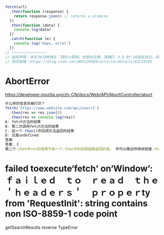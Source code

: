 ```js
fetch(url)
  .then(function (response) {
    return response.json() // returns a promise
  })
  .then(function (data) {
    console.log(data)
  })
  .catch(function (e) {
    console.log('Oops, error')
  })
// ————————————————
// 版权声明：本文为CSDN博主「我的小英短」的原创文章，遵循CC 4.0 BY-SA版权协议，转载请附上原文出处链接及本声明。
// 原文链接：https://blog.csdn.net/WU5229485/article/details/85219165
```

# AbortError

https://developer.mozilla.org/zh-CN/docs/Web/API/AbortController/abort

```js
什么样的信息将被打印？
fetch('https://www.website.com/api/user/1')
  .then(res => res.json())
  .then(res => console.log(res))
A: fetch方法的结果
B: 第二次调用fetch方法的结果
C: 前一个.then()中回调方法返回的结果
D: 总是undefined
答案
答案: C
第二个.then中res的值等于前一个.then中的回调函数返回的值。 你可以像这样继续链接.then，将值传递给下一个处理程序。
```

# failed toexecute‘fetch' on‘Window’:ｆａｉｌｅｄ　ｔｏ　ｒｅａｄ　ｔｈｅ　＇ｈｅａｄｅｒｓ＇　ｐｒｏｐｅｒty from 'RequestInit': string contains non ISO-8859-1 code point
getSearchResults reverse TypeError
